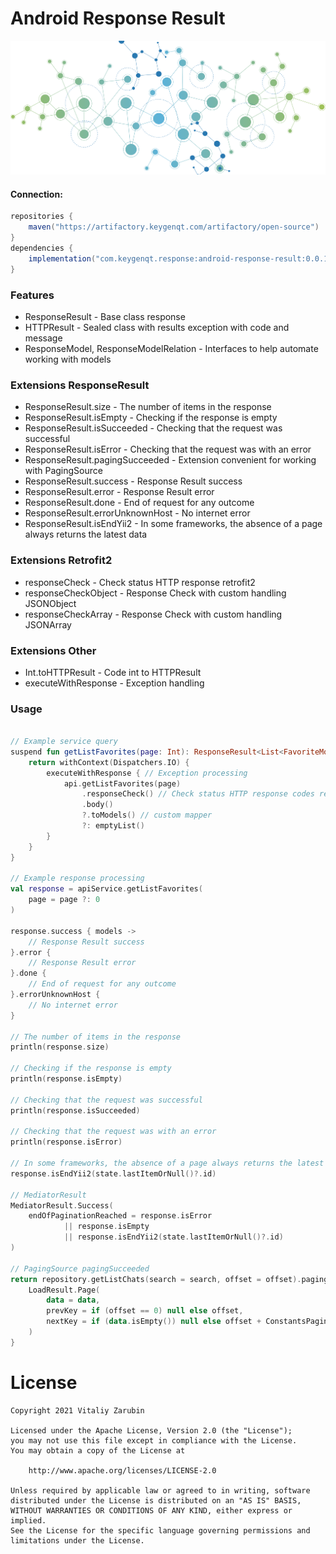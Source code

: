 Android Response Result
===================

![picture](data/just-image.png)

#### Connection:

```gradle
repositories {
    maven("https://artifactory.keygenqt.com/artifactory/open-source")
}
dependencies {
    implementation("com.keygenqt.response:android-response-result:0.0.1")
}
```

### Features

* ResponseResult - Base class response
* HTTPResult - Sealed class with results exception with code and message
* ResponseModel, ResponseModelRelation - Interfaces to help automate working with models

### Extensions ResponseResult

* ResponseResult.size - The number of items in the response
* ResponseResult.isEmpty - Checking if the response is empty
* ResponseResult.isSucceeded - Checking that the request was successful
* ResponseResult.isError - Checking that the request was with an error
* ResponseResult.pagingSucceeded - Extension convenient for working with PagingSource
* ResponseResult.success - Response Result success
* ResponseResult.error - Response Result error
* ResponseResult.done - End of request for any outcome
* ResponseResult.errorUnknownHost - No internet error
* ResponseResult.isEndYii2 - In some frameworks, the absence of a page always returns the latest data

### Extensions Retrofit2
* responseCheck - Check status HTTP response retrofit2
* responseCheckObject - Response Check with custom handling JSONObject
* responseCheckArray - Response Check with custom handling JSONArray

### Extensions Other

* Int.toHTTPResult - Code int to HTTPResult
* executeWithResponse - Exception handling

### Usage

```kotlin

// Example service query
suspend fun getListFavorites(page: Int): ResponseResult<List<FavoriteModel>> {
    return withContext(Dispatchers.IO) {
        executeWithResponse { // Exception processing
            api.getListFavorites(page)
                .responseCheck() // Check status HTTP response codes retrofit2
                .body()
                ?.toModels() // custom mapper
                ?: emptyList()
        }
    }
}

// Example response processing
val response = apiService.getListFavorites(
    page = page ?: 0
)

response.success { models ->
    // Response Result success
}.error {
    // Response Result error
}.done {
    // End of request for any outcome
}.errorUnknownHost {
    // No internet error
}

// The number of items in the response
println(response.size)

// Checking if the response is empty
println(response.isEmpty)

// Checking that the request was successful
println(response.isSucceeded)

// Checking that the request was with an error
println(response.isError)

// In some frameworks, the absence of a page always returns the latest data
response.isEndYii2(state.lastItemOrNull()?.id)

// MediatorResult
MediatorResult.Success(
    endOfPaginationReached = response.isError
            || response.isEmpty
            || response.isEndYii2(state.lastItemOrNull()?.id)
)

// PagingSource pagingSucceeded
return repository.getListChats(search = search, offset = offset).pagingSucceeded { data ->
    LoadResult.Page(
        data = data,
        prevKey = if (offset == 0) null else offset,
        nextKey = if (data.isEmpty()) null else offset + ConstantsPaging.PAGE_LIMIT
    )
}
```

# License

```
Copyright 2021 Vitaliy Zarubin

Licensed under the Apache License, Version 2.0 (the "License");
you may not use this file except in compliance with the License.
You may obtain a copy of the License at

    http://www.apache.org/licenses/LICENSE-2.0

Unless required by applicable law or agreed to in writing, software
distributed under the License is distributed on an "AS IS" BASIS,
WITHOUT WARRANTIES OR CONDITIONS OF ANY KIND, either express or implied.
See the License for the specific language governing permissions and
limitations under the License.
```